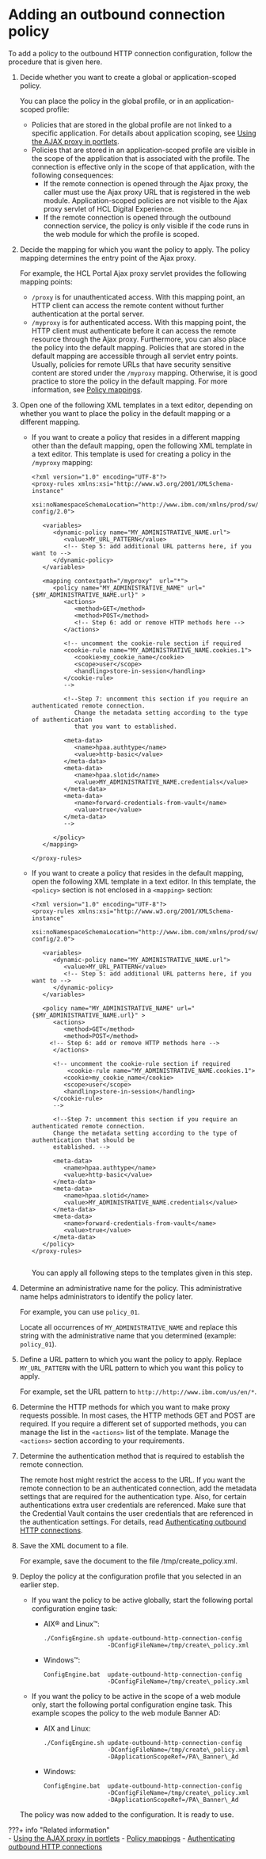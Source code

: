# Adding an outbound connection policy

To add a policy to the outbound HTTP connection configuration, follow the procedure that is given here.

1.  Decide whether you want to create a global or application-scoped policy.

    You can place the policy in the global profile, or in an application-scoped profile:

    -   Policies that are stored in the global profile are not linked to a specific application. For details about application scoping, see [Using the AJAX proxy in portlets](../../../../../../extend_dx/portlets_development/web2_ui/outbound_http_connection/http_ajax_proxy/programming_model_ajax_proxy/ajax_proxy_prgrmdl_inplt.md).
    -   Policies that are stored in an application-scoped profile are visible in the scope of the application that is associated with the profile. The connection is effective only in the scope of that application, with the following consequences:
        -   If the remote connection is opened through the Ajax proxy, the caller must use the Ajax proxy URL that is registered in the web module. Application-scoped policies are not visible to the Ajax proxy servlet of HCL Digital Experience.
        -   If the remote connection is opened through the outbound connection service, the policy is only visible if the code runs in the web module for which the profile is scoped.

2.  Decide the mapping for which you want the policy to apply. The policy mapping determines the entry point of the Ajax proxy.

    For example, the HCL Portal Ajax proxy servlet provides the following mapping points:

    -   `/proxy` is for unauthenticated access. With this mapping point, an HTTP client can access the remote content without further authentication at the portal server.
    -   `/myproxy` is for authenticated access. With this mapping point, the HTTP client must authenticate before it can access the remote resource through the Ajax proxy.
    Furthermore, you can also place the policy into the default mapping. Policies that are stored in the default mapping are accessible through all servlet entry points. Usually, policies for remote URLs that have security sensitive content are stored under the `/myproxy` mapping. Otherwise, it is good practice to store the policy in the default mapping. For more information, see [Policy mappings](../../../../../../extend_dx/portlets_development/web2_ui/outbound_http_connection/cfg_outbound_http_connections/cfg_structure/outbhttp_cfg_strctr_policy_mapng.md).

3.  Open one of the following XML templates in a text editor, depending on whether you want to place the policy in the default mapping or a different mapping.

    -   If you want to create a policy that resides in a different mapping other than the default mapping, open the following XML template in a text editor. This template is used for creating a policy in the `/myproxy` mapping:

        ```
        <?xml version="1.0" encoding="UTF-8"?>
        <proxy-rules xmlns:xsi="http://www.w3.org/2001/XMLSchema-instance" 
            xsi:noNamespaceSchemaLocation="http://www.ibm.com/xmlns/prod/sw/http/outbound/proxy-config/2.0">  
          
           <variables> 
              <dynamic-policy name="MY_ADMINISTRATIVE_NAME.url">
                 <value>MY_URL_PATTERN</value>
                 <!-- Step 5: add additional URL patterns here, if you want to -->
              </dynamic-policy>
           </variables>  
             
           <mapping contextpath="/myproxy"  url="*">
              <policy name="MY_ADMINISTRATIVE_NAME" url="{$MY_ADMINISTRATIVE_NAME.url}" >
                 <actions>
                    <method>GET</method>
                    <method>POST</method>
                    <!-- Step 6: add or remove HTTP methods here -->
                 </actions>	
        	
                 <!-- uncomment the cookie-rule section if required
                 <cookie-rule name="MY_ADMINISTRATIVE_NAME.cookies.1">
                    <cookie>my_cookie_name</cookie>
                    <scope>user</scope>
                    <handling>store-in-session</handling>
                 </cookie-rule>
                 -->
        	
                 <!--Step 7: uncomment this section if you require an authenticated remote connection.
           	        Change the metadata setting according to the type of authentication 
                    that you want to established.
        	  
                 <meta-data>
                    <name>hpaa.authtype</name>
                    <value>http-basic</value>
                 </meta-data>
                 <meta-data>
                    <name>hpaa.slotid</name>
                    <value>MY_ADMINISTRATIVE_NAME.credentials</value>
                 </meta-data>
                 <meta-data>
                    <name>forward-credentials-from-vault</name>
                    <value>true</value>
                 </meta-data>
                 -->
        
              </policy>
           </mapping>			
        	
        </proxy-rules>
        ```

    -   If you want to create a policy that resides in the default mapping, open the following XML template in a text editor. In this template, the `<policy>` section is not enclosed in a `<mapping>` section:

        ```
        <?xml version="1.0" encoding="UTF-8"?>
        <proxy-rules xmlns:xsi="http://www.w3.org/2001/XMLSchema-instance"
           xsi:noNamespaceSchemaLocation="http://www.ibm.com/xmlns/prod/sw/http/outbound/proxy-config/2.0">  
        
           <variables>
              <dynamic-policy name="MY_ADMINISTRATIVE_NAME.url">
                 <value>MY_URL_PATTERN</value>
                 <!-- Step 5: add additional URL patterns here, if you want to -->
              </dynamic-policy>
           </variables>  
             
           <policy name="MY_ADMINISTRATIVE_NAME" url="{$MY_ADMINISTRATIVE_NAME.url}" >
              <actions>
                 <method>GET</method>
                 <method>POST</method>
             <!-- Step 6: add or remove HTTP methods here -->
              </actions>    
            
              <!-- uncomment the cookie-rule section if required
                  <cookie-rule name="MY_ADMINISTRATIVE_NAME.cookies.1">
                 <cookie>my_cookie_name</cookie>
                 <scope>user</scope>
                 <handling>store-in-session</handling>
              </cookie-rule>
              -->
            
              <!--Step 7: uncomment this section if you require an authenticated remote connection.
              Change the metadata setting according to the type of authentication that should be
              established. -->
              
              <meta-data>
                 <name>hpaa.authtype</name>
                 <value>http-basic</value>
              </meta-data>
              <meta-data>
                 <name>hpaa.slotid</name>
                 <value>MY_ADMINISTRATIVE_NAME.credentials</value>
              </meta-data>
              <meta-data>
                 <name>forward-credentials-from-vault</name>
                 <value>true</value>
              </meta-data>
           </policy>                
        </proxy-rules>
         
        ```

        You can apply all following steps to the templates given in this step.

4.  Determine an administrative name for the policy. This administrative name helps administrators to identify the policy later.

    For example, you can use `policy_01`.

    Locate all occurrences of `MY_ADMINISTRATIVE_NAME` and replace this string with the administrative name that you determined (example: `policy_01`).

5.  Define a URL pattern to which you want the policy to apply. Replace `MY_URL_PATTERN` with the URL pattern to which you want this policy to apply.

    For example, set the URL pattern to `http://http://www.ibm.com/us/en/*`.

6.  Determine the HTTP methods for which you want to make proxy requests possible. In most cases, the HTTP methods GET and POST are required. If you require a different set of supported methods, you can manage the list in the `<actions>` list of the template. Manage the `<actions>` section according to your requirements.

7.  Determine the authentication method that is required to establish the remote connection.

    The remote host might restrict the access to the URL. If you want the remote connection to be an authenticated connection, add the metadata settings that are required for the authentication type. Also, for certain authentications extra user credentials are referenced. Make sure that the Credential Vault contains the user credentials that are referenced in the authentication settings. For details, read [Authenticating outbound HTTP connections](../../../../../../extend_dx/portlets_development/web2_ui/outbound_http_connection/authenticating_outbound_http_connections/index.md).

8.  Save the XML document to a file.

    For example, save the document to the file /tmp/create\_policy.xml.

9.  Deploy the policy at the configuration profile that you selected in an earlier step.

    -   If you want the policy to be active globally, start the following portal configuration engine task:
        -   AIX® and Linux™:

            ```
            ./ConfigEngine.sh update-outbound-http-connection-config 
                              -DConfigFileName=/tmp/create\_policy.xml
            ```

        -   Windows™:

            ```
            ConfigEngine.bat  update-outbound-http-connection-config 
                              -DConfigFileName=/tmp/create\_policy.xml
            ```

    -   If you want the policy to be active in the scope of a web module only, start the following portal configuration engine task. This example scopes the policy to the web module Banner AD:
        -   AIX and Linux:

            ```
            ./ConfigEngine.sh update-outbound-http-connection-config 
                              -DConfigFileName=/tmp/create\_policy.xml 
                              -DApplicationScopeRef=/PA\_Banner\_Ad
            ```

        -   Windows:

            ```
            ConfigEngine.bat  update-outbound-http-connection-config 
                              -DConfigFileName=/tmp/create\_policy.xml 
                              -DApplicationScopeRef=/PA\_Banner\_Ad
            ```

    The policy was now added to the configuration. It is ready to use.



???+ info "Related information"  
      - [Using the AJAX proxy in portlets](../../../../../../extend_dx/portlets_development/web2_ui/outbound_http_connection/http_ajax_proxy/programming_model_ajax_proxy/ajax_proxy_prgrmdl_inplt.md)
      - [Policy mappings](../../../../../../extend_dx/portlets_development/web2_ui/outbound_http_connection/cfg_outbound_http_connections/cfg_structure/outbhttp_cfg_strctr_policy_mapng.md)
      - [Authenticating outbound HTTP connections](../../../../../../extend_dx/portlets_development/web2_ui/outbound_http_connection/authenticating_outbound_http_connections/index.md)

